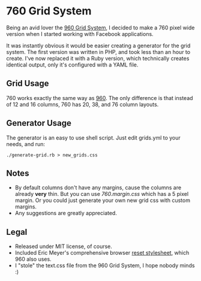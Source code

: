 # 760 Grid System

Being an avid lover the [960 Grid System][1], I decided to make a 760 pixel wide version when I started working with Facebook applications.

[1]: http://960.gs/

It was instantly obvious it would be easier creating a generator for the grid system. The first version was written in PHP, and took less than an hour to create. I've now replaced it with a Ruby version, which technically creates identical output, only it's configured with a YAML file.

## Grid Usage

760 works exactly the same way as [960][1]. The only difference is that instead of 12 and 16 columns, 760 has 20, 38, and 76 column layouts.

[1]: http://960.gs/

## Generator Usage

The generator is an easy to use shell script. Just edit grids.yml to your needs, and run:

    ./generate-grid.rb > new_grids.css

## Notes

* By default columns don't have any margins, cause the columns are already __very__ thin. But you can use _760.margin.css_ which has a 5 pixel margin. Or you could just generate your own new grid css with custom margins.
* Any suggestions are greatly appreciated.

## Legal

* Released under MIT license, of course.
* Included Eric Meyer's comprehensive browser [reset stylesheet][1], which 960 also uses.
* I "stole" the text.css file from the 960 Grid System, I hope nobody minds :)

[1]: http://meyerweb.com/eric/tools/css/reset/